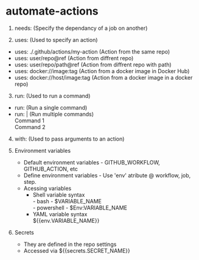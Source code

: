 # automate-actions

1. needs: (Specify the dependancy of a job on another)

2. uses: (Used to specify an action)

- uses: ./.github/actions/my-action (Action from the same repo)
- uses: user/repo@ref (Action from diffrent repo)
- uses: user/repo/path@ref (Action from diffrent repo with path)
- uses: docker://image:tag (Action from a docker image in Docker Hub)
- uses: docker://host/image:tag (Action from a docker image in a docker repo)

3. run: (Used to run a command)

- run: (Run a single command)
- run: | (Run multiple commands) <br/>
  Command 1 <br/>
  Command 2

4. with: (Used to pass arguments to an action)

5. Environment variables <br />

   - Default environment variables - GITHUB_WORKFLOW, GITHUB_ACTION, etc
   - Define environment variables - Use 'env' atribute @ workflow, job, step.
   - Acessing variables
     - Shell variable syntax <br/> - bash - $VARIABLE_NAME <br /> - powershell - $Env:VARIABLE_NAME <br />
     - YAML variable syntax <br />
       ${{env.VARIABLE_NAME}}

6. Secrets
   - They are defined in the repo settings
   - Accessed via ${{secrets.SECRET_NAME}}
